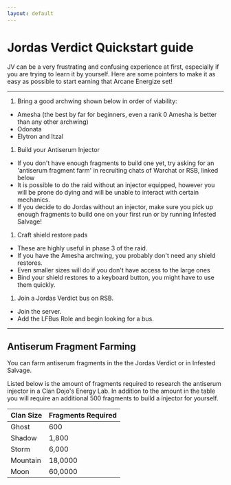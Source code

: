```yaml
---
layout: default
---
```

# Jordas Verdict Quickstart guide

JV can be a very frustrating and confusing experience at first, especially if you are trying to learn it by yourself. Here are some pointers to make it as easy as possible to start earning that Arcane Energize set!

* * *

1. Bring a good archwing shown below in order of viability:
- Amesha (the best by far for beginners, even a rank 0 Amesha is better than any other archwing)
- Odonata
- Elytron and Itzal
1. Build your Antiserum Injector
- If you don't have enough fragments to build one yet, try asking for an 'antiserum fragment farm' in recruiting chats of Warchat or RSB, linked below
- It is possible to do the raid without an injector equipped, however you will be prone do dying and will be unable to interact with certain mechanics.
- If you decide to do Jordas without an injector, make sure you pick up enough fragments to build one on your first run or by running Infested Salvage!
1. Craft shield restore pads
- These are highly useful in phase 3 of the raid.
- If you have the Amesha archwing, you probably don't need any shield restores.
- Even smaller sizes will do if you don't have access to the large ones
- Bind your shield restores to a keyboard button, you might have to use them quickly.
1. Join a Jordas Verdict bus on RSB.
- Join the server.
- Add the LFBus Role and begin looking for a bus.

* * *

## Antiserum Fragment Farming

You can farm antiserum fragments in the the Jordas Verdict or in Infested Salvage.

Listed below is the amount of fragments required to research the antiserum injector in a Clan Dojo's Energy Lab.
In addition to the amount in the table you will require an additional 500 fragments to build a injector for yourself. 

| Clan Size    | Fragments Required |
|:-------------|:-------------------|
| Ghost        |  600               |
| Shadow       |  1,800             |
| Storm        |  6,000             |
| Mountain     |  18,0000           |
| Moon         |  60,0000           |
